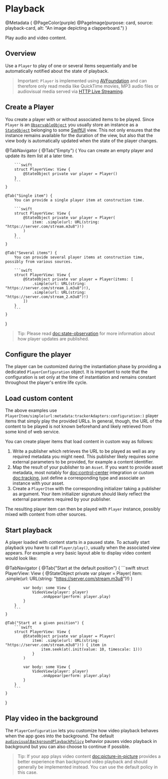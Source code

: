 # Playback

@Metadata {
    @PageColor(purple)
    @PageImage(purpose: card, source: playback-card, alt: "An image depicting a clapperboard.")
}

Play audio and video content.

## Overview

Use a ``Player`` to play of one or several items sequentially and be automatically notified about the state of playback.

> Important: ``Player`` is implemented using [AVFoundation](https://developer.apple.com/documentation/avfoundation) and can therefore only read media like QuickTime movies, MP3 audio files or audiovisual media served via [HTTP Live Streaming](https://developer.apple.com/documentation/http-live-streaming/hls-authoring-specification-for-apple-devices).

## Create a Player

You create a player with or without associated items to be played. Since ``Player`` is an [`ObservableObject`](https://developer.apple.com/documentation/combine/observableobject) you usually store an instance as a [`StateObject`](https://developer.apple.com/documentation/swiftui/stateobject) belonging to some [SwiftUI](https://developer.apple.com/documentation/swiftui) view. This not only ensures that the instance remains available for the duration of the view, but also that the view body is automatically updated when the state of the player changes.

@TabNavigator {
    @Tab("Empty") {
        You can create an empty player and update its item list at a later time.

        ```swift
        struct PlayerView: View {
            @StateObject private var player = Player()
        }
        ```
    }

    @Tab("Single item") {
        You can provide a single player item at construction time.

        ```swift
        struct PlayerView: View {
            @StateObject private var player = Player(
                item: .simple(url: URL(string: "https://server.com/stream.m3u8")!)
            )
        }
        ```
    }

    @Tab("Several items") {
        You can provide several player items at construction time, possibly from various sources.

        ```swift
        struct PlayerView: View {
            @StateObject private var player = Player(items: [
                .simple(url: URL(string: "https://server.com/stream_1.m3u8")!),
                .simple(url: URL(string: "https://server.com/stream_2.m3u8")!)
            ])
        }
        ```
    }
}

> Tip: Please read <doc:state-observation> for more information about how player updates are published.

## Configure the player

The player can be customized during the instantiation phase by providing a dedicated ``PlayerConfiguration`` object. It is important to note that the configuration is set only at the time of instantiation and remains constant throughout the player's entire life cycle.

## Load custom content

The above examples use ``PlayerItem/simple(url:metadata:trackerAdapters:configuration:)`` player items that simply play the provided URLs. In general, though, the URL of the content to be played is not known beforehand and likely retrieved from some kind of web service.

You can create player items that load content in custom way as follows:

1. Write a publisher which retrieves the URL to be played as well as any required metadata you might need. This publisher likely requires some external parameters to be provided, for example a content identifier.
2. Map the result of your publisher to an ``Asset``. If you want to provide asset metadata, most notably for <doc:control-center> integration or custom <doc:tracking>, just define a corresponding type and associate an instance with your asset.
3. Create a ``PlayerItem`` with the corresponding initializer taking a publisher as argument. Your item initializer signature should likely reflect the external parameters required by your publisher.

The resulting player item can then be played with ``Player`` instance, possibly mixed with content from other sources.

## Start playback

A player loaded with content starts in a paused state. To actually start playback you have to call ``Player/play()``, usually when the associated view appears. For example a very basic layout able to display video content would look like:

<!-- markdownlint-disable MD034 -->
@TabNavigator {
    @Tab("Start at the default position") {
        ```swift
        struct PlayerView: View {
            @StateObject private var player = Player(
                item: .simple(url: URL(string: "https://server.com/stream.m3u8")!)
            )

            var body: some View {
                VideoView(player: player)
                    .onAppear(perform: player.play)
            }
        }
        ```
    }

    @Tab("Start at a given position") {
        ```swift
        struct PlayerView: View {
            @StateObject private var player = Player(
                item: .simple(url: URL(string: "https://server.com/stream.m3u8")!) { item in
                    item.seek(at(.init(value: 10, timescale: 1)))
                }
            )

            var body: some View {
                VideoView(player: player)
                    .onAppear(perform: player.play)
            }
        }
        ```
    }
}
<!-- markdownlint-restore -->

## Play video in the background

The ``PlayerConfiguration`` lets you customize how video playback behaves when the app goes into the background. The default [`audiovisualBackgroundPlaybackPolicy`](https://developer.apple.com/documentation/avfoundation/avplayer/3787548-audiovisualbackgroundplaybackpol) behavior pauses video playback in background but you can also choose to continue if possible.

> Tip: If your app plays video content <doc:picture-in-picture> provides a better experience than background video playback and should generally be implemented instead. You can use the default policy in this case.
